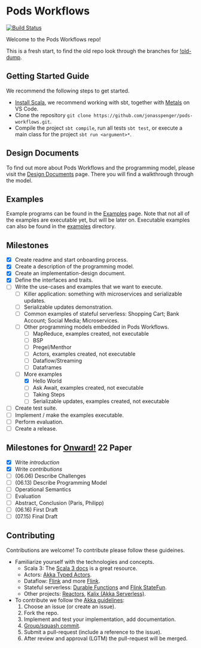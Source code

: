 # Pods Workflows

[![Build Status](https://github.com/jonasspenger/pods-workflows/actions/workflows/test.yaml/badge.svg)](https://github.com/jonasspenger/pods-workflows/actions/workflows/test.yaml)

Welcome to the Pods Workflows repo!

This is a fresh start, to find the old repo look through the branches for [!old-dump](https://github.com/jonasspenger/pods-workflows/tree/!old-dump).

## Getting Started Guide
We recommend the following steps to get started.
* [Install Scala](https://www.scala-lang.org/download/), we recommend working with sbt, together with [Metals](https://scalameta.org/metals/docs/editors/vscode/) on VS Code. 
* Clone the repository `git clone https://github.com/jonasspenger/pods-workflows.git`.
* Compile the project `sbt compile`, run all tests `sbt test`, or execute a main class for the project `sbt run <argument>*`.

## Design Documents
To find out more about Pods Workflows and the programming model, please visit the [Design Documents](design) page. There you will find a walkthrough through the model.

## Examples
Example programs can be found in the [Examples](examples) page. Note that not all of the examples are executable yet, but will be later on. Executable examples can also be found in the [examples](src/main/scala/pods/workflows/examples) directory.

## Milestones
* [X] Create readme and start onboarding process. 
* [X] Create a description of the programming model.
* [X] Create an implementation-design document.
* [X] Define the interfaces and traits.
* [ ] Write the use-cases and examples that we want to execute.
  * [ ] Killer application: something with microservices and serializable updates.
  * [ ] Serializable updates demonstration.
  * [ ] Common examples of stateful serverless: Shopping Cart; Bank Account; Social Media; Microservices.
  * [ ] Other programming models embedded in Pods Workflows.
    * [ ] MapReduce, examples created, not executable
    * [ ] BSP
    * [ ] Pregel/Menthor
    * [ ] Actors, examples created, not executable
    * [ ] Dataflow/Streaming
    * [ ] Dataframes
  * [ ] More examples
    * [X] Hello World
    * [ ] Ask Await, examples created, not executable
    * [ ] Taking Steps
    * [ ] Serializable updates, examples created, not executable
* [ ] Create test suite.
* [ ] Implement / make the examples executable.
* [ ] Perform evaluation.
* [ ] Create a release.

## Milestones for [Onward!](https://2022.splashcon.org/track/splash-2022-Onward-papers) 22 Paper
* [X] Write *introduction*
* [X] Write *contributions* 
* [ ] (06.06) Describe Challenges
* [ ] (06.13) Describe Programming Model
* [ ] Operational Semantics
* [ ] Evaluation
* [ ] Abstract, Conclusion (Paris, Philipp)
* [ ] (06.16) First Draft
* [ ] (07.15) Final Draft

## Contributing
Contributions are welcome! To contribute please follow these guideines.
* Familiarize yourself with the technologies and concepts.
  * Scala 3: The [Scala 3 docs](https://docs.scala-lang.org/) is a great resource. 
  * Actors: [Akka Typed Actors](https://doc.akka.io/docs/akka/2.5.32/typed/index.html).
  * Dataflow: [Flink](https://github.com/ververica/flink-training) and more [Flink](https://flink.apache.org/).
  * Stateful serverless: [Durable Functions](https://docs.microsoft.com/en-us/azure/azure-functions/durable/) and [Flink StateFun](https://nightlies.apache.org/flink/flink-statefun-docs-master/).
  * Other projects: [Reactors](http://reactors.io/), [Kalix (Akka Serverless)](https://docs.kalix.io/java/).
* To contribute we follow the [Akka guidelines](https://github.com/akka/akka/blob/main/CONTRIBUTING.md):
  1. Choose an issue (or create an issue).
  1. Fork the repo.
  1. Implement and test your implementation, add documentation.
  1. [Group/squash commit](https://github.com/akka/akka/blob/main/CONTRIBUTING.md#creating-commits-and-writing-commit-messages).
  1. Submit a pull-request (include a reference to the issue).
  1. After review and approval (LGTM) the pull-request will be merged. 

